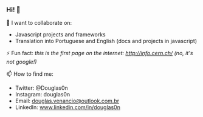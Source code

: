 ### Hi! 👋

👯 I want to collaborate on:
   * Javascript projects and frameworks
   * Translation into Portuguese and English (docs and projects in javascript)

⚡ Fun fact:
   *this is the first page on the internet: http://info.cern.ch/
   (no, it's not google!)*

📫 How to find me:
   * Twitter: @Douglas0n
   * Instagram: douglas0n
   * Email: douglas.venancio@outlook.com.br
   * LinkedIn: www.linkedin.com/in/douglas0n 


<!--
**Douglas0n/douglas0n** is a ✨ _special_ ✨ repository because its `README.md` (this file) appears on your GitHub profile.

Here are some ideas to get you started:

- 🔭 I’m currently working on ...
- 🌱 I’m currently learning ...
- 👯 I’m looking to collaborate on ...
- 🤔 I’m looking for help with ...
- 💬 Ask me about ...
- 📫 How to reach me: ...
- 😄 Pronouns: ...
- ⚡ Fun fact: ...
-->
